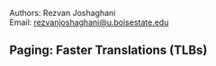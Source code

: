 Authors: Rezvan Joshaghani   
Email: rezvanjoshaghani@u.boisestate.edu

## Paging: Faster Translations (TLBs)
